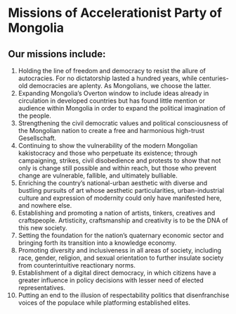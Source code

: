 # Missions of Accelerationist Party of Mongolia 

## Our missions include:
1. Holding the line of freedom and democracy to resist the allure of autocracies. For no dictatorship lasted a hundred years, while centuries-old democracies are aplenty. As Mongolians, we choose the latter.
2. Expanding Mongolia’s Overton window to include ideas already in circulation in developed countries but has found little mention or audience within Mongolia in order to expand the political imagination of the people.
3. Strengthening the civil democratic values and political consciousness of the Mongolian nation to create a free and harmonious high-trust Gesellschaft.
4. Continuing to show the vulnerability of the modern Mongolian kakistocracy and those who perpetuate its existence; through campaigning, strikes, civil disobedience and protests to show that not only is change still possible and within reach, but those who prevent change are vulnerable, fallible, and ultimately bulliable.
5. Enriching the country’s national-urban aesthetic with diverse and bustling pursuits of art whose aesthetic particularities, urban-industrial culture and expression of modernity could only have manifested here, and nowhere else.
6. Establishing and promoting a nation of artists, tinkers, creatives and craftspeople. Artisticity, craftsmanship and creativity is to be the DNA of this new society.
7. Setting the foundation for the nation’s quaternary economic sector and bringing forth its transition into a knowledge economy.
8. Promoting diversity and inclusiveness in all areas of society, including race, gender, religion, and sexual orientation to further insulate society from counterintuitive reactionary norms.
9. Establishment of a digital direct democracy, in which citizens have a greater influence in policy decisions with lesser need of elected representatives.
10. Putting an end to the illusion of respectability politics that disenfranchise voices of the populace while platforming established elites.
